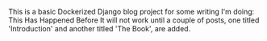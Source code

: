 This is a basic Dockerized Django blog project for some writing I'm doing: This Has Happened Before
It will not work until a couple of posts, one titled 'Introduction' and another titled 'The Book', are added.
